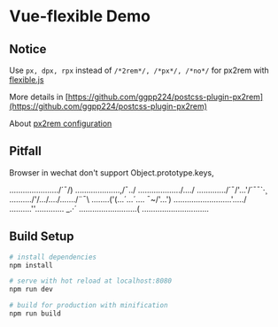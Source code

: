 # Vue-flexible Demo

## Notice

Use ```px, dpx, rpx``` instead of ```/*2rem*/, /*px*/, /*no*/``` for px2rem with [flexible.js](https://github.com/amfe/lib-flexible)

More details in [https://github.com/ggpp224/postcss-plugin-px2rem](https://github.com/ggpp224/postcss-plugin-px2rem)

About [px2rem configuration](https://www.npmjs.com/package/postcss-plugin-px2rem#configuration)

## Pitfall

Browser in wechat don't support Object.prototype.keys,

....................../´¯/) 
....................,/¯../ 
.................../..../ 
............./´¯/'...'/´¯¯`·¸ 
........../'/.../..../......./¨¯\ 
........('(...´...´.... ¯~/'...') 
.........\.................'...../ 
..........''...\.......... _.·´ 
............\..............( 
..............\.............\...

## Build Setup

``` bash
# install dependencies
npm install

# serve with hot reload at localhost:8080
npm run dev

# build for production with minification
npm run build
```
